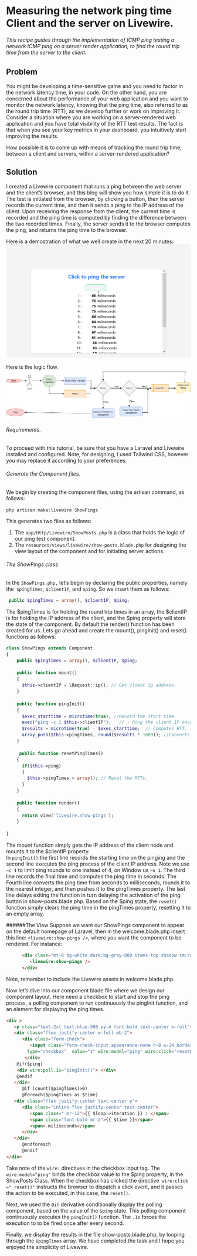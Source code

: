 # Measuring the network ping time Client and the server on Livewire.

###### This recipe guides through the implementation of ICMP ping testing a network ICMP ping on a server render application, to find the round trip time from the server to the client.  

## Problem

You might be developing a time-sensitive game and you need to factor in the network latency time, in your code. On the other hand, you are concerned about the performance of your web application and you want to monitor the network latency, knowing that the ping time, also referred to as the round trip time (RTT),  as we develop further or work on improving it. 
Consider a situation where you are working on a server-rendered web application and you have total visibility of the RTT test results. The fact is that when you see your key metrics in your dashboard, you intuitively start improving the results.

How possible it is to come up with means of tracking the round trip time, between a client and servers, within a server-rendered application?

## Solution

I created a Livewire component that runs a ping between the web server and the client’s browser, and this blog will show you how simple it is to do it. The test is initiated from the browser, by clicking a button, then the server records the current time, and then it sends a ping to the IP address of the client. Upon receiving the response from the client, the current time is recorded and the ping time is computed by finding the difference between the two recorded times. Finally, the server sends it to the browser computes the ping, and returns the ping time to the browser. 

Here is a demostration of what we well create in the next 20 minutes:
[![The ping time component demo](https://github.com/dumisanigegana/Ping-recip-sample/blob/14018c558dd228dc743d6b9684abaca4b8cf3de7/using-livewire-to-test-ping-time-demo.gif)](# "The ping time component demo")

Here is the logic flow.
[![The ping time component flowchart](using-livewire-to-test-ping-time-flowchat.png "The ping time component flowchart")](# "The ping time component flowchart")

###### Requirements. 
To proceed with this tutorial, be sure that you have a Laravel and Livewire installed and configured. Note, for designing, I used Tailwind CSS, however you may replace it according to your preferences. 

###### Generate the Component files.
We begin by creating the component files, using the artisan command, as follows:

`php artisan make:livewire ShowPings` 

This generates two files as follows: 
1. The `app/Http/Livewire/ShowPosts.php` is a class that holds the logic of our ping test component. 
2. The `resources/views/livewire/show-posts.blade.php` for designing the view layout of the component and for initiating server actions.

###### The ShowPings class
In the `ShowPings.php,` let’s begin by declaring the public properties, namely the` $pingTimes`, `$clientIP`, and `$ping`. So we insert them as follows:
```php
 public $pingTimes = array(), $clientIP, $ping;
 ```
The $pingTimes is for holding the round trip times in an array, the $clientIP is for holding the IP address of the client, and the $ping property will store the state of the component.
By default the render() function has been created for us. Lets go ahead and create the mount(), pingInit() and reset() functions as follows:

```php
class ShowPings extends Component
{
    public $pingTimes = array(), $clientIP, $ping;

    public function mount()
    {
      $this->clientIP = \Request::ip(); // Get client Ip address.
    }

    public function pingInit()
    {
      $exec_starttime = microtime(true); //Record the start time.
      exec("ping -c 1 $this->clientIP");   // : Ping the client IP once.
      $results = microtime(true) - $exec_starttime;  // Computes RTT.
      array_push($this->pingTimes, round($results * 1000)); //Converts RTT an integer in ms.
    }

     public function resetPingTimes()
    { 
      if($this->ping)
      {
        $this->pingTimes = array(); // Reset the RTTs.
      }
    }

    public function render()
    {
      return view('livewire.show-pings');
    }

}
```
The mount function simply gets the IP address of the client node and mounts it to the $clientIP property.  
In `pingInit()` the first line records the starting time on the pinging and the second line executes the ping process of the client IP address. Note we use `–c 1` to limit ping rounds to one instead of 4, on Window us `–n 1`. The third line records the final time and computes the ping time in seconds. The Fourth line converts the ping time from seconds to milliseconds, rounds it to the nearest integer, and then pushes it to the pingTimes property. The last line delays exiting the function in turn delaying the activation of the ping button in show-posts.blade.php. 
Based on the $ping state, the `reset()` function simply clears the ping time in the pingTimes property, resetting it to an empty array.

######The View
Suppose we want our ShowPings component to appear on the default homepage of Laravel, then in the welcome.blade.php insert this line: `<livewire:show-pings />`, where you want the component to be rendered. For instance:
```html
      <div class="mt-8 bg-white dark:bg-gray-800 items-top shadow sm:rounded-lg w-full overflow-y-auto max-h-96">
         <livewire:show-pings />           
      </div>
```
Note, remember to include the Livewire assets in welcome.blade.php.

 Now let’s dive into our component blade file where we design our component layout. Here need a checkbox to start and stop the ping process, a polling component to run continuously the pingInit function, and an element for displaying the ping times.

```html
<div >
   <p class="text-2xl text-blue-500 py-4 font-bold text-center w-full">Click to ping the server </p>
   <div class="flex justify-center w-full mb-2">
      <div class="form-check">
         <input class="form-check-input appearance-none h-8 w-24 border-2 border-green-300 rounded-lg bg-gray-100 checked:bg-red-400 checked:border-red-500 mt-1 align-top bg-no-repeat bg-center bg-contain float-left mr-2 cursor-pointer" 
		type="checkbox"  value="1" wire:model="ping" wire:click="resetPingTimes()">
       </div>
    @if($ping)
    <div wire:poll.1s="pingInit()"> </div>
    @endif
   </div>
      @if (count($pingTimes)>0)
      @foreach($pingTimes as $time)
   <div class="flex justify-center text-center p">
      <div class="inline-flex justify-center text-center">
         <span class=" mr-12">{{ $loop->iteration }} : </span>
         <span class="font-bold mr-2">{{ $time }}</span>
         <span> miliseconds</span>
      </div>
   </div>
      @endforeach
      @endif
</div>
```
Take note of the `wire:` directives in the checkbox input tag. The `wire:model=”ping"` binds the checkbox value to the $ping property, in the ShowPosts  Class. When the checkbox has clicked the directive` wire:click =" reset()"`  instructs the browser to dispatch a click event, and it passes the action to be executed, in this case, the `reset()`.

Next, we used the `@if` derivative conditionally display the polling component, based on the value of the `$ping` state. This polling component continuously executes the `pingInit()` function. The `.1s` forces the execution to to be fired once after every second.

Finally, we display the results in the file show-posts.blade.php, by looping through the `$pingTimes` array.
We have completed the task and I hope you enjoyed the simplicity of Livewire.


